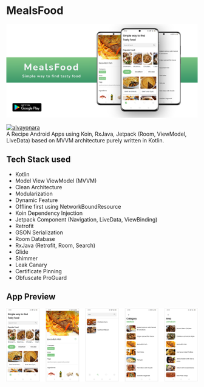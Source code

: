 # MealsFood
<img src="https://github.com/alvayonara/MealsFood/blob/main/mealsfood-thumb.png" width="1000"/>

[![alvayonara](https://circleci.com/gh/alvayonara/MealsFood.svg?style=shield)](https://circleci.com/gh/alvayonara/MealsFood) <br/>
A Recipe Android Apps using Koin, RxJava, Jetpack (Room, ViewModel, LiveData) based on MVVM architecture purely written in Kotlin.

Tech Stack used
---------
* Kotlin
* Model View ViewModel (MVVM)
* Clean Architecture
* Modularization
* Dynamic Feature
* Offline first using NetworkBoundResource
* Koin Dependency Injection
* Jetpack Component (Navigation, LiveData, ViewBinding)
* Retrofit
* GSON Serialization
* Room Database
* RxJava (Retrofit, Room, Search)
* Glide
* Shimmer
* Leak Canary
* Certificate Pinning
* Obfuscate ProGuard

App Preview
---------
<img src="https://github.com/alvayonara/MealsFood/blob/main/app-preview.jpg" width="1000"/>
